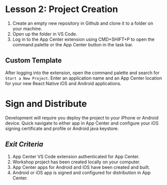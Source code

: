 # Lesson 2: Project Creation

1. Create an empty new repository in Github and clone it to a folder on your machine.
2. Open up the folder in VS Code.
3. Log in to the App Center extension using CMD+SHIFT+P to open the command palette or the App Center button in the task bar.

## Custom Template
After logging into the extension, open the command palette and search for `Start a New Project`. Enter an application name and an App Center location for your new React Native iOS and Android applications.

# Sign and Distribute
Development will require you deploy the project to your iPhone or Android device. Quick navigate to either app in App Center and configure your iOS signing certificate and profile or Android java keystore.

## _Exit Criteria_
1. App Center VS Code extension authenticated for App Center.
2. Workshop project has been created locally on your computer.
3. App Center apps for Android and iOS have been created and built.
4. Android or iOS app is signed and configured for distribution in App Center.
